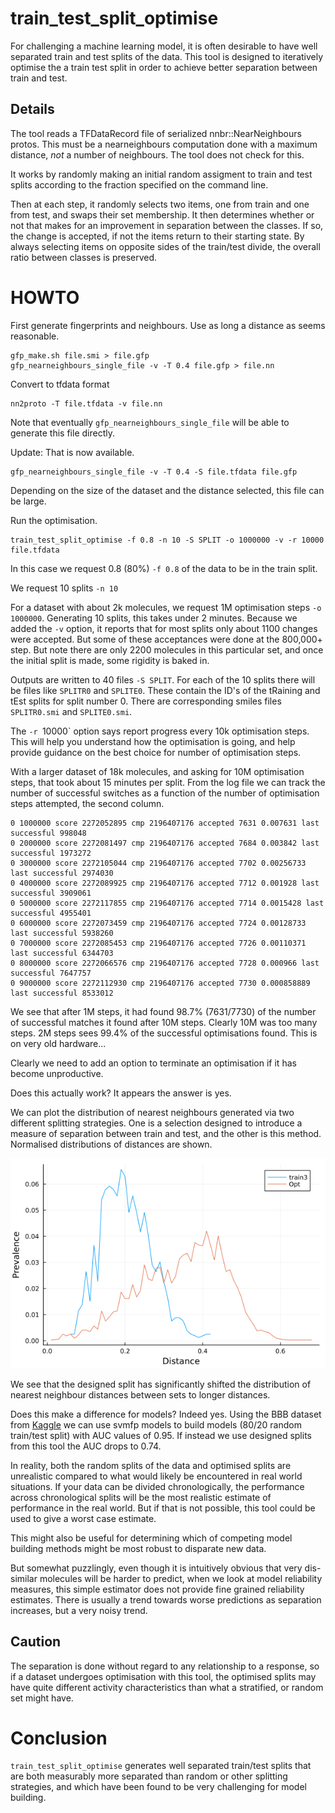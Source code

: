 # train_test_split_optimise

For challenging a machine learning model, it is often desirable to have
well separated train and test splits of the data.
This tool is designed to iteratively optimise the a train test split in order to 
achieve better separation between train and test.

## Details
The tool reads a TFDataRecord file of serialized nnbr::NearNeighbours protos.
This must be a nearneighbours computation done with a maximum distance,
*not* a number of neighbours. The tool does not check for this.

It works by randomly making an initial random assigment to train and test splits
according to the fraction specified on the command line.

Then at each step, it randomly selects two items, one from train and one from test,
and swaps their set membership. It then determines whether or not that makes for
an improvement in separation between the classes. If so, the change is
accepted, if not the items return to their starting state. By always selecting
items on opposite sides of the train/test divide, the overall ratio between
classes is preserved.

# HOWTO
First generate fingerprints and neighbours. Use as long a distance as seems reasonable.
```
gfp_make.sh file.smi > file.gfp
gfp_nearneighbours_single_file -v -T 0.4 file.gfp > file.nn
```
Convert to tfdata format
```
nn2proto -T file.tfdata -v file.nn
```
Note that eventually `gfp_nearneighbours_single_file` will be able to 
generate this file directly.

Update: That is now available.
```
gfp_nearneighbours_single_file -v -T 0.4 -S file.tfdata file.gfp 
```
Depending on the size of the dataset and the distance selected, this
file can be large.

Run the optimisation.
```
train_test_split_optimise -f 0.8 -n 10 -S SPLIT -o 1000000 -v -r 10000 file.tfdata
```

In this case we request 0.8 (80%) `-f 0.8` of the data to be in the train split.

We request 10 splits `-n 10`

For a dataset with about 2k molecules, we request 1M optimisation steps `-o 1000000`. Generating
10 splits, this takes under 2 minutes. Because we added the `-v` option, it reports that
for most splits only about 1100 changes were accepted. But some of these acceptances
were done at the 800,000+ step. But note there are only 2200 molecules in this
particular set, and once the initial split is made, some rigidity is baked in.

Outputs are written to 40 files `-S SPLIT`. For each of the 10 splits there will
be files like `SPLITR0` and `SPLITE0`. These contain the ID's of the tRaining and tEst
splits for split number 0. There are corresponding smiles files `SPLITR0.smi` and
`SPLITE0.smi`.

The `-r `10000` option says report progress every 10k optimisation steps. This will
help you understand how the optimisation is going, and help provide guidance on the
best choice for number of optimisation steps.

With a larger dataset of 18k molecules, and asking for 10M optimisation steps,
that took about 15 minutes per split. From the log file we can track the number of
successful switches as a function of the number of optimisation steps attempted,
the second column.
```
0 1000000 score 2272052895 cmp 2196407176 accepted 7631 0.007631 last successful 998048
0 2000000 score 2272081497 cmp 2196407176 accepted 7684 0.003842 last successful 1973272
0 3000000 score 2272105044 cmp 2196407176 accepted 7702 0.00256733 last successful 2974030
0 4000000 score 2272089925 cmp 2196407176 accepted 7712 0.001928 last successful 3909061
0 5000000 score 2272117855 cmp 2196407176 accepted 7714 0.0015428 last successful 4955401
0 6000000 score 2272073459 cmp 2196407176 accepted 7724 0.00128733 last successful 5938260
0 7000000 score 2272085453 cmp 2196407176 accepted 7726 0.00110371 last successful 6344703
0 8000000 score 2272066576 cmp 2196407176 accepted 7728 0.000966 last successful 7647757
0 9000000 score 2272112930 cmp 2196407176 accepted 7730 0.000858889 last successful 8533012
```
We see that after 1M steps, it had found 98.7% (7631/7730) of the number of successful matches
it found after 10M steps. Clearly 10M was too many steps. 2M steps sees 99.4% of
the successful optimisations found. This is on very old hardware...

Clearly we need to add an option to terminate an optimisation if it has
become unproductive.

Does this actually work? It appears the answer is yes.

We can plot the distribution of nearest neighbours generated via two different
splitting strategies. One is a selection designed to introduce a measure of
separation between train and test, and the other is this method. Normalised
distributions of distances are shown.

![Separation](Images/train_test_split.png)

We see that the designed split has significantly shifted the distribution of
nearest neighbour distances between sets to longer distances.

Does this make a difference for models? Indeed yes. Using the BBB dataset from
[Kaggle](https://www.kaggle.com/datasets/sachinkg7/bbbp-dataset-ai-project)
we can use svmfp models to build models (80/20 random train/test split)
with AUC values of 0.95.  If instead we use designed splits from this tool
the AUC drops to 0.74.

In reality, both the random splits of the data and optimised splits are
unrealistic compared to what would likely be encountered in real world
situations. If your data can be divided chronologically, the performance
across chronological splits will be the most realistic estimate of
performance in the real world. But if that is not possible, this tool
could be used to give a worst case estimate.

This might also be useful for determining which of competing model
building methods might be most robust to disparate new data.

But somewhat puzzlingly, even though it is intuitively obvious that
very dis-similar molecules will be harder to predict, when we look at
model reliability measures, this simple estimator does not provide
fine grained reliability estimates. There is usually a trend towards
worse predictions as separation increases, but a very noisy trend.

## Caution
The separation is done without regard to any relationship to
a response, so if a dataset undergoes optimisation with this tool,
the optimised splits may have quite different activity characteristics
than what a stratified, or random set might have.

# Conclusion
`train_test_split_optimise` generates well separated train/test splits
that are both measurably more separated than random or other splitting
strategies, and which have been found to be very challenging for
model building.
